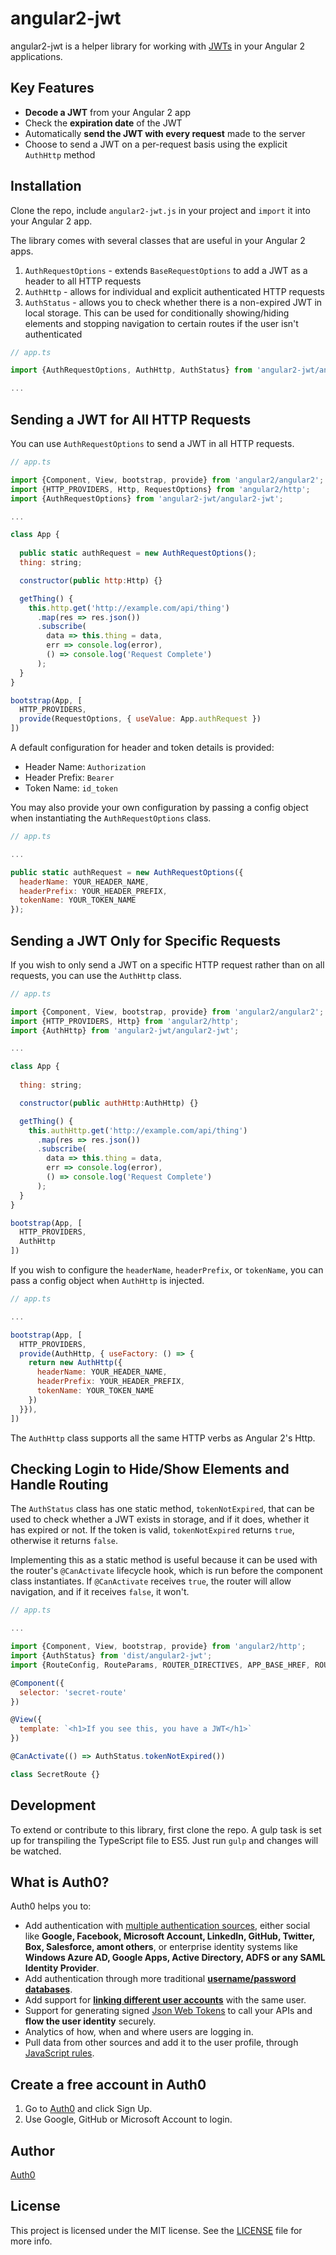 # angular2-jwt

angular2-jwt is a helper library for working with [JWTs](http://jwt.io) in your Angular 2 applications.

## Key Features

* **Decode a JWT** from your Angular 2 app
* Check the **expiration date** of the JWT
* Automatically **send the JWT with every request** made to the server
* Choose to send a JWT on a per-request basis using the explicit `AuthHttp` method

## Installation

Clone the repo, include `angular2-jwt.js` in your project and `import` it into your Angular 2 app.

The library comes with several classes that are useful in your Angular 2 apps.

1. `AuthRequestOptions` - extends `BaseRequestOptions` to add a JWT as a header to all HTTP requests
2. `AuthHttp` - allows for individual and explicit authenticated HTTP requests
3. `AuthStatus` - allows you to check whether there is a non-expired JWT in local storage. This can be used for conditionally showing/hiding elements and stopping navigation to certain routes if the user isn't authenticated

```js
// app.ts

import {AuthRequestOptions, AuthHttp, AuthStatus} from 'angular2-jwt/angular2-jwt';

...
```
## Sending a JWT for All HTTP Requests

You can use `AuthRequestOptions` to send a JWT in all HTTP requests.

```js
// app.ts

import {Component, View, bootstrap, provide} from 'angular2/angular2';
import {HTTP_PROVIDERS, Http, RequestOptions} from 'angular2/http';
import {AuthRequestOptions} from 'angular2-jwt/angular2-jwt';

...

class App {
  
  public static authRequest = new AuthRequestOptions();
  thing: string;

  constructor(public http:Http) {}

  getThing() {
    this.http.get('http://example.com/api/thing')
      .map(res => res.json())
      .subscribe(
        data => this.thing = data,
        err => console.log(error),
        () => console.log('Request Complete')
      );
  }
}

bootstrap(App, [
  HTTP_PROVIDERS,
  provide(RequestOptions, { useValue: App.authRequest })
])
```

A default configuration for header and token details is provided:

* Header Name: `Authorization`
* Header Prefix: `Bearer`
* Token Name: `id_token`

You may also provide your own configuration by passing a config object when instantiating the `AuthRequestOptions` class.

```js
// app.ts

...

public static authRequest = new AuthRequestOptions({
  headerName: YOUR_HEADER_NAME,
  headerPrefix: YOUR_HEADER_PREFIX,
  tokenName: YOUR_TOKEN_NAME
});
```

## Sending a JWT Only for Specific Requests

If you wish to only send a JWT on a specific HTTP request rather than on all requests, you can use the `AuthHttp` class.

```js
// app.ts

import {Component, View, bootstrap, provide} from 'angular2/angular2';
import {HTTP_PROVIDERS, Http} from 'angular2/http';
import {AuthHttp} from 'angular2-jwt/angular2-jwt';

...

class App {
  
  thing: string;

  constructor(public authHttp:AuthHttp) {}

  getThing() {
    this.authHttp.get('http://example.com/api/thing')
      .map(res => res.json())
      .subscribe(
        data => this.thing = data,
        err => console.log(error),
        () => console.log('Request Complete')
      );
  }
}

bootstrap(App, [
  HTTP_PROVIDERS,
  AuthHttp
])
```

If you wish to configure the `headerName`, `headerPrefix`, or `tokenName`, you can pass a config object when `AuthHttp` is injected.

```js
// app.ts

...

bootstrap(App, [
  HTTP_PROVIDERS,
  provide(AuthHttp, { useFactory: () => {
    return new AuthHttp({
      headerName: YOUR_HEADER_NAME,
      headerPrefix: YOUR_HEADER_PREFIX,
      tokenName: YOUR_TOKEN_NAME 
    })
  }}),
])
```

The `AuthHttp` class supports all the same HTTP verbs as Angular 2's Http.

## Checking Login to Hide/Show Elements and Handle Routing

The `AuthStatus` class has one static method, `tokenNotExpired`, that can be used to check whether a JWT exists in storage, and if it does, whether it has expired or not. If the token is valid, `tokenNotExpired` returns `true`, otherwise it returns `false`. 

Implementing this as a static method is useful because it can be used with the router's `@CanActivate` lifecycle hook, which is run before the component class instantiates. If `@CanActivate` receives `true`, the router will allow navigation, and if it receives `false`, it won't.

```js
// app.ts

...

import {Component, View, bootstrap, provide} from 'angular2/http';
import {AuthStatus} from 'dist/angular2-jwt';
import {RouteConfig, RouteParams, ROUTER_DIRECTIVES, APP_BASE_HREF, ROUTER_PROVIDERS, CanActivate} from 'angular2/router'

@Component({
  selector: 'secret-route'
})

@View({
  template: `<h1>If you see this, you have a JWT</h1>`
})

@CanActivate(() => AuthStatus.tokenNotExpired())

class SecretRoute {}
```

## Development

To extend or contribute to this library, first clone the repo. A gulp task is set up for transpiling the TypeScript file to ES5. Just run `gulp` and changes will be watched.

## What is Auth0?

Auth0 helps you to:

* Add authentication with [multiple authentication sources](https://docs.auth0.com/identityproviders), either social like **Google, Facebook, Microsoft Account, LinkedIn, GitHub, Twitter, Box, Salesforce, amont others**, or enterprise identity systems like **Windows Azure AD, Google Apps, Active Directory, ADFS or any SAML Identity Provider**.
* Add authentication through more traditional **[username/password databases](https://docs.auth0.com/mysql-connection-tutorial)**.
* Add support for **[linking different user accounts](https://docs.auth0.com/link-accounts)** with the same user.
* Support for generating signed [Json Web Tokens](https://docs.auth0.com/jwt) to call your APIs and **flow the user identity** securely.
* Analytics of how, when and where users are logging in.
* Pull data from other sources and add it to the user profile, through [JavaScript rules](https://docs.auth0.com/rules).

## Create a free account in Auth0

1. Go to [Auth0](https://auth0.com) and click Sign Up.
2. Use Google, GitHub or Microsoft Account to login.

## Author

[Auth0](https://auth0.com)

## License

This project is licensed under the MIT license. See the [LICENSE](LICENSE.txt) file for more info.


